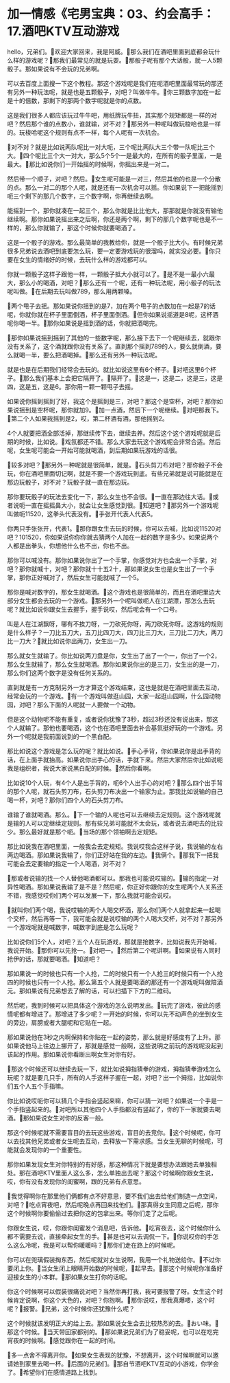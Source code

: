 # 加一情感《宅男宝典：03、约会高手：17.酒吧KTV互动游戏

hello，兄弟们。🎼欢迎大家回来，我是阿威。🎼那么我们在酒吧里面到底都会玩什么样的游戏呢？🎼那我们最常见的就是玩耍。🎼那骰子呢有那个大话骰，就一人5颗骰子。那如果说有不会玩的兄弟啊。

可以去百度上面搜一下这个教程。那这个游戏呢是我们在呃酒吧里面最常玩的那还有另外一种玩法呢，就是也是五颗骰子，对吧？叫做牛牛。🎼你三颗数字加在一起是十的倍数，那剩下的那两个数字呢就是你的点数。

这是我们很多人都应该玩过牛牛吧，用纸牌玩牛扭，其实那个规矩都是一样的对吧？然后那个谁的点数小，谁就输，对不对？🎼那另外一种呢叫做玩梭哈也是一样的。玩梭哈呢这个规则有点不一样，每个人呢有一次机会。

🎼对不对？就是比如说两队呢比一对大呃，三个呢比两队大三个带一队呢比三个大。🎼四个呢比三个大一对大，那么5个5个一是最大的，在所有的骰子里面，一是最大。🎼那比如说你们一开始摇的时候啊，你摇出来是一对二。

然后带一个顺子，对吧？然后。🎼女生呢可能是一对三，然后其他的也是一个分散的点。那么一对二的那个人呢，就是还有一次机会可以摇。你如果说下一把能摇到呃三个剩下的那几个数字，三个数字啊，你再继续去啊。

能摇到一个，那你就凑在一起三个，那么你就是比比他大，那那就是你就没有输他继续啊。那你如果说摇出来之后啊，你还是两个啊，剩下的那几个数字呢也是不一样的，那么你就输了，那这个时候你就要喝酒了。

这是一个骰子的游戏。那么最简单的我教给你，就是一个骰子比大小。有时候兄弟很多兄弟说去酒吧到底要怎么玩，要一定要游戏玩的很溜吗，就实没必要。🎼你只要在女生的情绪好的时候，去玩什么样的游戏都可以。

你就一颗骰子这样子跟他一样，一颗骰子抵大小就可以了。🎼是不是一最小六最大，那么小的喝酒，对吧？🎼那么还有一个呢，还有一种玩法呢，用小骰子的玩法呢叫做。🎼在后期去玩叫做789，那么用两颗嗓。

🎼两个甩子去摇。那如果说你摇到的是7，加在两个甩子的点数加在一起是7的话呢，你就你就在杯子里面倒酒，杯子里面倒酒。🎼但你如果说摇道是8呢，这杯酒呢你喝一半。🎼那你如果说是摇到酒的话，你就把酒喝完。

🎼那你如果说摇到摇到了其他的一些数字呢，那么接下去下一个呢继续去，就跟你没有关系了，这个酒就跟你没有关系了。直到那个摇到789的人，要么就倒酒，要么就喝一半，要么把酒喝掉。🎼那么还有另外一种玩法呢。

就是也是在后期我们经常会去玩的。就比如说这里有6个杯子。🎼对吧这里6个杯子。🎼那么我们基本上会把它隔开了。🎼隔开了。🎼这是一，这是二，这是三，这是四，这是五，这是6。那你用一颗一颗甩子去摇。

如果说你摇到摇到了好，我这个是摇到是三，对吧？那这个是空杯，对吧？那你如果说摇到是空杯呢，那你就加9。🎼加一点酒，然后下一个呢继续。🎼对吧那我下。🎼第二个人如果我摇到是2，哎，第二杯酒有酒，那他摇到2。

4个人就要把酒全部活掉，那继续传下去，继续去养。然后这个这个游戏呢就是后期的时候，比如说。🎼戏氛都还不错。那么大家去玩这个游戏呢会非常合适。然后呢，女生呢可能会一开始可能就喝酒，到后期如果玩游戏的话很。

🎼较多对吧？🎼那另外一种呢就是很简单，就是。🎼石头剪刀布对吧？那你骰子不会玩，你在酒吧里面切记啊，就是不要一个游戏玩到底。有些兄弟就是说可能就是在那边玩骰子，对不对？玩骰子就一直在那边玩。

那你要玩骰子的玩法去变化一下，那么女生也不会很。🎼一直在那边往大话。🎼或者说呃一直在摇摇鼻大小，就会让女生感觉到很。🎼知道吧？🎼那另外一个游戏呢叫做呃11520，这拳头代表没有。🎼手张开代表人代表5。

你两只手张张开，代表1。🎼那你跟女生去玩的时候，你可以去喊，比如说11520对吧？101520，你如果说你你你就去猜两个人加在一起的数字是多少。如果说两个人都是出拳头，你想他什么也不出，你也不出。

那你可以喊没有。那你如果说你出了一个手掌，你感觉对方也会出一个手掌，对吧？那你就喊十，对吧？那你就十十五2十，那如果说女生也是女生出了一个手掌，那你正好喊对了，然后女生可能就喊了一个5。

那你是喊对数字的，那女生就喝酒。🎼这个游戏也是很简单的，而且在酒吧里边大部分女生都会去玩的一个游戏。🎼那另外一个呢叫做呃人在江湖漂，那怎么去玩呢？就比如说你跟女生去握手，握手说哎，然后呢会有一个口号。

叫是人在江湖飘呀，哪有不挨刀呀，一刀砍死你呀，两刀砍死你呀。这游戏的规则是什么样子？一刀比五刀大，五刀比四刀大，四刀比三刀大，三刀比二刀大，两刀比一刀大？🎼就比如说你出两刀，女生出一刀。

那么就女生就输了。你比如说两刀盘是你，女生出了出了一个一，你出了一个2，那么女生就输了，那么女生就喝酒。那你如果说你出的是三刀，女生出的是一刀，那么你们这两个数字是没有任何关系的。

直到就是有一方克制另外一方才算这个游戏结束，这也是就是在酒吧里面去互动，经常会玩的一个游戏。🎼有一个游戏叫做逛山园，大家一起逛山园啊，什么园动物园，对吧？那么下面的人呢就一人要做一个动物。

但是这个动物呢不能有重复，或者说你犹豫了3秒，超过3秒还没有说出来，那这个人就输了。那他也要喝酒，这个也在酒吧里面去补会基氛挺好玩的一个游戏。另外一个呢就是我前面说到的一个黑白配。

那比如说这个游戏是怎么玩的呢？就比如说。🎼手心手背，你如果说你是出手背的话，在上面手就抬高。如果说你出手心的话，手就下来。然后大家然后你比如说呃我是组织者，我说大家说黑白配的时候。🎼然后你看啊。

比如说10个人玩，有4个人是出手背的，呃6个人出手心的对吧？🎼那么四个出手背的那个人呢，就石头剪刀布，石头剪刀布决出一个输家为止。那我比如说输的自己喝一杯，对吧？那你们四个人的石头剪刀布。

谁输了谁就喝酒。那么。🎼下一个输的人呢也可以去继续去定规则。这个游戏呢就是输的人可以定继续定规则。那有些兄弟可能就不太会玩，或者说去酒吧去的比较少。那么最好就是那个呃。🎼当场的那个领袖啊去定规矩。

那比如说我在酒吧里面，一般我会去定规矩。我说哎我会这样子说，我说输的左右两边喝酒。那如果说我输了，你们正好站在我的左边。🎼我俩个。🎼那我下一把我可能会去定要输的指定一个人喝酒，对不对？

🎼那或者说输的找一个人替他喝酒都可以。那我也可能说哎输的。🎼输的指定一对异性喝酒。那如果说我输了是不是？然后呢，你正好你跟你的女生呢两个人关系还不错，我感觉哎你们两个可以发展一下，那么我就可能会说哎。

🎼就叫你们两个喝，我说哎输的两个人喝交杯酒，那么你们两个人就拿起来一起喝个交杯，然后再等一下，我可能会就是说哎输的两个人喝大交杯，对不对？那另外一个游戏呢就是喊数字，喊数字到底是怎么玩呢？

比如说你们5个人，对吧？五个人在玩游戏，那就是抢数字，比如说我先开始喊，我说开始。🎼那你可以先抢一。🎼对吧一。🎼然后第二个呢讲啊。🎼如果说有人同时抢伊的话，那就要喝酒。🎼知道吧？

那如果说一的时候也只有一个人抢，二的时候只有一个人抢三的时候只有一个人抢四的时候也只有一个人抢。那么第五个人就是要喝酒的那还有一个游戏呢叫做陪酒元。那如果说有兄弟想去了解的话，可以扫描下下方的二维码。

然后呢，我到时候可以把具体这个游戏的怎么说明发出。🎼玩完了游戏，彼此的感情呢都有增进了。那增进了多少呢？一开始的时候，你可以先不动声色的坐到女生的旁边，肩膀或者大腿呢和它贴在一起。

那如果说他在3秒之内啊保持和你贴在一起的姿势，那么就是好感度有了上升。那如果说他马上往边上挪开了，那就是感觉一般啊，这些说明之前玩的游戏呢没起到该起的作用。那如果说你看断出啊女生对你有好。

🎼那这个时候还可以继续去玩一下，就比如说拇指猜拳的游戏，拇指猜拳游戏怎么玩呢？就是要几只手，所有的人手这样子握在一起，对吧？出一个拇指，比如说你们五个人五个手指嘛。

你比如说哎呃你可以猜几个手指会竖起来嘛，你可以猜一对吧？如果说一个手是一个手指竖起来的。🎼对吧所以其他四个人手指都没有竖起了，你的下一家就要去喝酒。🎼那如果说女生对你的反客一般。

那这个时候呢就不需要盲目的去玩这些游戏，盲目的去竞你。🎼这个时候呢，你可以去找其他兄弟或者女生呢去互动，去释放一下需求感。当女生无聊的时候呢，可能就会发现你的一个重要性。

那你如果发现女生对你特别的有好感，那这种情况下就是要想办法跟她去单独相处。那在酒吧KTV里面人这么多，怎么单独出去呢？那这个时候啊你跟女生说，哎，你有没有发现你的闺蜜啊，跟的兄弟有点意思。

🎼我觉得啊你在那里他们俩都有点不好意思，要不我们出去给他们制造一点空间，对吧？🎼吃点宵夜吧，然后呢晚点再回来找他们。🎼那真得女生同意之后呢，那你这个时候啊你要偷偷过去把你这的包拿出来。等你们走了之后呢。

你跟女生说，哎，你跟你闺蜜发个消息吧，告诉他。🎼吃宵夜去，这个时候你什么都不需要去说，直接牵起女生的手。🎼甚是也可以去调侃一下。🎼你说哎你的手怎么这么冷呢，我是可以帮你暖暖吗？🎼那你们走在路上的时候呢。

你可以在兜璃假装掏东西，然后呢就对女生说啊，我用一个礼物送给你。🎼不过你要闭上你。🎼当女生闭上眼睛开始数的时候呢，🎼起早去。🎼那这个时候呢你准备好迎接女生的小本群。🎼那如果女生打你的话呢。

你这个时候啊可以假装很痛说对吧？当然你再打我，我可要报警了呀。女生这个时候肯定说啊，你这个大色的，对吧？你抱啊。🎼那你说哎，那我真爆喽，这个时呢？🎼报警。🎼兄弟，这个时候你还犹豫什么呢？

这个时候就该发明正大的给上去。那如果说女生会去比较热烈的去。🎼おい味。🎼那这个时候。🎼当天带回家都别的。🎼那如果说兄弟们为了稳妥呢，也可以在吃完宵夜的时候啊。🎼感觉跟你在一起的时间。

🎼多一点舍不得离开你。🎼如果女生表现的犹豫，不想离开，这个时候啊就可以邀请她到家里去喝一杯。🎼后面的兄弟们。🎼那自节酒吧KTV互动的小游戏，你学会了。🎼希望你们在感情道路上找到。

